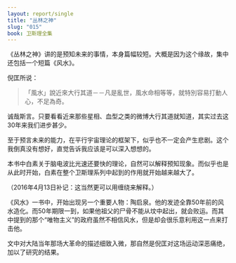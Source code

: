 ```yaml
---
layout: report/single
title: "丛林之神"
slug: "015"
book: 卫斯理全集
---
```

《丛林之神》讲的是预知未来的事情，本身篇幅较短。大概是因为这个缘故，集中还包括一个短篇《风水》。

倪匡所说：

>「風水」說近來大行其道－－凡是亂世，風水命相等等，就特別容易打動人心，不足為奇。

诚哉斯言。只要看看近来那些星相、血型之类的微博大行其道就知道，其实过去这30年来我们进步甚少。

至于预言未来的能力，在平行宇宙理论的框架下，似乎也不一定会产生悲剧。这个我倒真没有想好，直觉告诉我应该是可以深入想想的。

本书中白素关于脑电波比光速还要快的理论，自然可以解释预知现象。而似乎也是从此时开始，白素在整个卫斯理系列中起到的作用就开始越来越大了。

（2016年4月13日补记：这当然更可以用缠绕来解释。）

《风水》一书中，开始出现另一个重要人物：陶启泉。他的发迹全靠50年前的风水造化。而50年期限一到，如果他祖父的尸骨不能从坟中起出，就会败运。而其中提到的那个“唯物主义”的政府虽然不相信风水，但是却会很乐意利用这一点来打击他。

文中对大陆当年那场大革命的描述细致入微，那自然是倪匡对这场运动深恶痛绝，加以了研究的结果。
